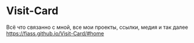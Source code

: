 # Visit-Card
Всё что связанно с мной, все мои проекты, ссылки, медия и так далее
https://fiass.github.io/Visit-Card/#home
